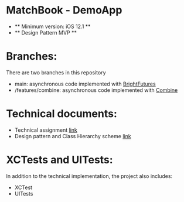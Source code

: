 # MatchBook - DemoApp
- ** Minimum version: iOS 12.1 **
- ** Design Pattern MVP **

# Branches:
There are two branches in this repository
- main: asynchronous code implemented with [BrightFutures](https://github.com/Thomvis/BrightFutures)
- /features/combine: asynchronous code implemented with [Combine](https://developer.apple.com/documentation/combine)


# Technical documents:
- Technical assignment [link](iOS_Engineer_recruitment-tech_assignment.pdf)
- Design pattern and Class Hierarchy scheme [link](Pattern&ClassHierarchy.pptx)

# XCTests and UITests:
In addition to the technical implementation, the project also includes:
- XCTest
- UITests